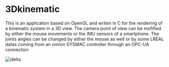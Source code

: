 # 3Dkinematic
This is an application based on OpenGL and writen in C for the rendering of a kinematic system in a 3D view. The camera point of view can be mofified by either the mouse movements or the IMU sensors of a smartphone. The joints angles can be changed by either the mouse as well or by some LREAL datas coming from an omron SYSMAC controller through an OPC-UA connection

![delta](https://user-images.githubusercontent.com/6805500/189691848-af4da81c-19c0-4528-b390-988f90c6a1bc.jpg)


